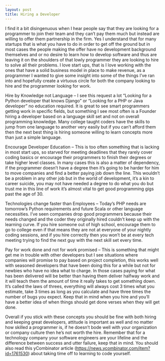 ```yaml
---
layout: post
title: Hiring a Developer
---
```


I find it a bit disingenuous when I hear people say that they are looking for a programmer to join their team and they can’t pay them much but instead are willing to offer them partnership in the firm. Yes I understand that for many startups that is what you have to do in order to get off the ground but in most cases the people making the offer have no development background themselves and or no desire to learn how to develop software and thus are leaving it on the shoulders of that lowly programmer they are looking to hire to solve all their problems.  I love start ups, that is I love working with the ones that have a solid business model in place to make revenue, as a programmer I wanted to give some insight into some of the things I’ve ran into and hopefully create a virtuous circle for both the company looking to hire and the programmer looking for work.

Hire by Knowledge not Language – I see this request a lot “Looking for a Python developer that knows Django” or “Looking for a PHP or Java developer” no education required. It is great to see smart programmers getting work in specific fields, but something I see most often is a Founder hiring a developer based on a language skill set and not on overall programming knowledge. Many college taught coders have the skills to jump from one language to another very easily but if you can’t afford them then the next best thing is hiring someone willing to learn concepts more than just a simple language.

Encourage Developer Education – This is too often something that is lacking in most start ups, so starved for meeting deadlines that they rarely cover coding basics or encourage their programmers to finish their degrees or take higher level classes. In many cases this is also a matter of dependency, if the programmer doesn’t have a degree then it’s going to be harder for him to move companies and find a better paying job down the line. This wouldn’t be a problem in any other job but in the world of development, it’s a kin to career suicide, you may not have needed a degree to do what you do but trust me in this line of work it’s almost vital to get good programming gigs past the age of 30.

Technologies change faster than Employees – Today’s PHP needs are tomorrow’s Python requirements and future Scala or other language necessities. I’ve seen companies drop good programmers because their needs changed and the coder they originally hired couldn’t keep up with the learning curve. If you hire someone out of high school, encourage them to go to college even if that means they are not at everyone of your nightly coding sessions, and if you hire correctly then you won’t be at every tech meeting trying to find the next guy with the next skill set every time.

Pay for work done and not for work promised – This is something that might get me in trouble with other developers but I see situations where companies will promise to pay based on project completion, this works well with seasoned developers that have been doing this for a while but not for newbies who have no idea what to charge. In those cases paying for what has been delivered will be better than having them deliver halfway work and it will teach them the amount of time it really takes to get something down. It’s called the laws of threes, everything will always cost 3 times what you estimate, take 3 times as long as you calculate and have three times the number of bugs you expect. Keep that in mind when you hire and you’ll have a better idea of when things should get done verses when they will get done.

Overall if you stick with these concepts you should be fine with both hiring and keeping great developers, attitude is important as well and no matter how skilled a programmer is, if he doesn’t bode well with your organization or company culture then he’s not worth the hire. Remember that for a technology company your software engineers are your lifeline and the difference between success and utter failure, keep that in mind. You should also read this yCombinator article (https://news.ycombinator.com/item?id=1761530) about taking time off to learning to code yourself.
